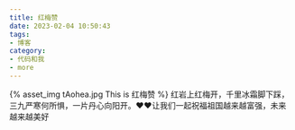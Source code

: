 ```yaml
---
title: 红梅赞
date: 2023-02-04 10:50:43
tags:
- 博客
category:
- 代码和我
- more
---
```

{% asset_img tAohea.jpg This is 红梅赞 %}
红岩上红梅开，千里冰霜脚下踩，三九严寒何所惧，一片丹心向阳开。❤❤让我们一起祝福祖国越来越富强，未来越来越美好